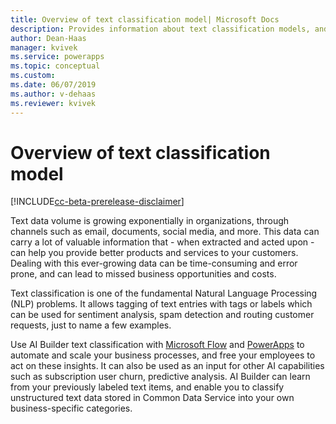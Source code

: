 ```yaml
---
title: Overview of text classification model| Microsoft Docs
description: Provides information about text classification models, and showgives an overview of how to build and use text classification models in AI Builder. 
author: Dean-Haas
manager: kvivek
ms.service: powerapps
ms.topic: conceptual
ms.custom: 
ms.date: 06/07/2019
ms.author: v-dehaas
ms.reviewer: kvivek
---
```


# Overview of text classification model

[!INCLUDE[cc-beta-prerelease-disclaimer](./includes/cc-beta-prerelease-disclaimer.md)]

Text data volume is growing exponentially in organizations, through channels such as email, documents, social media, and more. This data can carry a lot of valuable information that - when extracted and acted upon - can help you provide better products and services to your customers. Dealing with this ever-growing data can be time-consuming and error prone, and can lead to missed business opportunities and costs.

Text classification is one of the fundamental Natural Language Processing (NLP) problems. It allows tagging of text entries with tags or labels which can be used for sentiment analysis, spam detection and routing customer requests, just to name a few examples.

Use AI Builder text classification with [Microsoft Flow](https://flow.microsoft.com/) and [PowerApps](https://powerapps.microsoft.com/) to automate and scale your business processes, and free your employees to act on these insights. It can also be used as an input for other AI capabilities such as subscription user churn, predictive analysis. AI Builder can learn from your previously labeled text items, and enable you to classify unstructured text data stored in Common Data Service into your own business-specific categories.

